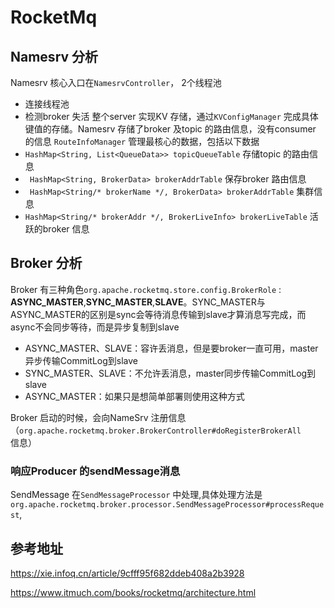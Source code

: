 # RocketMq
## Namesrv 分析
Namesrv 核心入口在`NamesrvController`，
2个线程池
- 连接线程池
- 检测broker 失活
整个server 实现KV 存储，通过`KVConfigManager` 完成具体键值的存储。Namesrv 存储了broker 及topic 的路由信息，没有consumer 的信息
`RouteInfoManager` 管理最核心的数据，包括以下数据
- `HashMap<String, List<QueueData>> topicQueueTable` 存储topic 的路由信息
- ` HashMap<String, BrokerData> brokerAddrTable` 保存broker 路由信息
- ` HashMap<String/* brokerName */, BrokerData> brokerAddrTable` 集群信息
- `HashMap<String/* brokerAddr */, BrokerLiveInfo> brokerLiveTable` 活跃的broker 信息

## Broker 分析
Broker 有三种角色`org.apache.rocketmq.store.config.BrokerRole` : **ASYNC_MASTER**,**SYNC_MASTER**,**SLAVE**。SYNC_MASTER与ASYNC_MASTER的区别是sync会等待消息传输到slave才算消息写完成，而async不会同步等待，而是异步复制到slave

- ASYNC_MASTER、SLAVE：容许丢消息，但是要broker一直可用，master异步传输CommitLog到slave
- SYNC_MASTER、SLAVE：不允许丢消息，master同步传输CommitLog到slave
- ASYNC_MASTER：如果只是想简单部署则使用这种方式

Broker 启动的时候，会向NameSrv 注册信息（`org.apache.rocketmq.broker.BrokerController#doRegisterBrokerAll` 信息）

### 响应Producer 的sendMessage消息


SendMessage 在`SendMessageProcessor` 中处理,具体处理方法是`org.apache.rocketmq.broker.processor.SendMessageProcessor#processRequest`,


## 参考地址

https://xie.infoq.cn/article/9cfff95f682ddeb408a2b3928

https://www.itmuch.com/books/rocketmq/architecture.html


